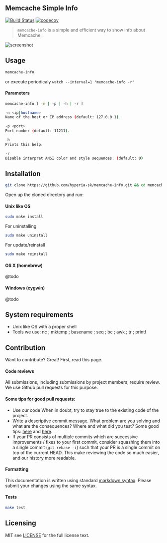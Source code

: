 ## Memcache Simple Info

[![Build Status](https://travis-ci.org/hyperia-sk/memcache-info.svg?branch=master)](https://travis-ci.org/hyperia-sk/memcache-info) [![codecov](https://codecov.io/gh/hyperia-sk/memcache-info/branch/master/graph/badge.svg)](https://codecov.io/gh/hyperia-sk/memcache-info)

> `memcache-info` is a simple and efficient way to show info about Memcache.

![screenshot](https://user-images.githubusercontent.com/6382002/31081331-d382066e-a78b-11e7-8979-cd3faf33629b.png)

## Usage

```bash
memcache-info
```

or execute periodicaly `watch --interval=1 "memcache-info -r"` 

#### Parameters

```bash
memcache-info [ -n | -p | -h | -r ]

-n <ip|hostname>
Name of the host or IP address (default: 127.0.0.1).

-p <port>
Port number (default: 11211).

-h
Prints this help.

-r
Disable interpret ANSI color and style sequences. (default: 0)
```

## Installation

```bash
git clone https://github.com/hyperia-sk/memcache-info.git && cd memcache-info
```

Open up the cloned directory and run:

#### Unix like OS

```bash
sudo make install
```

For uninstalling

```bash
sudo make uninstall
```

For update/reinstall

```bash
sudo make reinstall
```

#### OS X (homebrew)

@todo

#### Windows (cygwin)

@todo


## System requirements

* Unix like OS with a proper shell
* Tools we use: nc ; mktemp ; basename ; seq ; bc ; awk ; tr ; printf


## Contribution 

Want to contribute? Great! First, read this page.

#### Code reviews

All submissions, including submissions by project members, require review. 
We use Github pull requests for this purpose.

#### Some tips for good pull requests:
* Use our code
  When in doubt, try to stay true to the existing code of the project.
* Write a descriptive commit message. What problem are you solving and what
  are the consequences? Where and what did you test? Some good tips:
  [here](http://robots.thoughtbot.com/5-useful-tips-for-a-better-commit-message)
  and [here](https://www.kernel.org/doc/Documentation/SubmittingPatches).
* If your PR consists of multiple commits which are successive improvements /
  fixes to your first commit, consider squashing them into a single commit
  (`git rebase -i`) such that your PR is a single commit on top of the current
  HEAD. This make reviewing the code so much easier, and our history more
  readable.

#### Formatting

This documentation is written using standard [markdown syntax](https://help.github.com/articles/markdown-basics/). Please submit your changes using the same syntax.

#### Tests

```bash
make test
```

## Licensing
MIT see [LICENSE][] for the full license text.

   [read this page]: https://github.com/hyperia-sk/memcache-info/blob/master/CONTRIBUTING.md
   [landing page]: https://github.com/hyperia-sk/memcache-info
   [LICENSE]: https://github.com/hyperia-sk/memcache-info/blob/master/LICENSE


